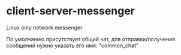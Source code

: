 # client-server-messenger

Linux only network messenger

По умолчанию присутствует общий чат, для отправки/получения сообщений нужно указать его имя: "common_chat"
